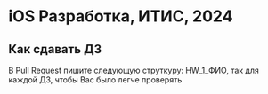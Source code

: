 # iOS Разработка, ИТИС, 2024

## Как сдавать ДЗ
В Pull Request пишите следующую струткуру: HW_1_ФИО, так для каждой ДЗ, чтобы Вас было легче проверять

